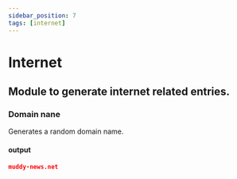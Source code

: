 ```yaml
---
sidebar_position: 7
tags: [internet]
---
```


# Internet

## Module to generate internet related entries.

### Domain nane

Generates a random domain name.

#### output

```json
muddy-news.net
```
